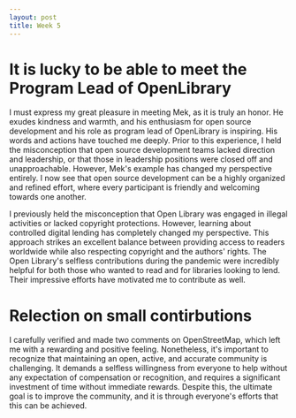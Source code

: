 ```yaml
---
layout: post
title: Week 5
---
```


# It is lucky to be able to meet the Program Lead of OpenLibrary

I must express my great pleasure in meeting Mek, as it is truly an honor. He exudes kindness and warmth, and his enthusiasm for open source development and his role as program lead of OpenLibrary is inspiring. His words and actions have touched me deeply. Prior to this experience, I held the misconception that open source development teams lacked direction and leadership, or that those in leadership positions were closed off and unapproachable. However, Mek's example has changed my perspective entirely. I now see that open source development can be a highly organized and refined effort, where every participant is friendly and welcoming towards one another.
<!--more-->

I previously held the misconception that Open Library was engaged in illegal activities or lacked copyright protections. However, learning about controlled digital lending has completely changed my perspective. This approach strikes an excellent balance between providing access to readers worldwide while also respecting copyright and the authors' rights. The Open Library's selfless contributions during the pandemic were incredibly helpful for both those who wanted to read and for libraries looking to lend. Their impressive efforts have motivated me to contribute as well.

# Relection on small contirbutions

I carefully verified and made two comments on OpenStreetMap, which left me with a rewarding and positive feeling. Nonetheless, it's important to recognize that maintaining an open, active, and accurate community is challenging. It demands a selfless willingness from everyone to help without any expectation of compensation or recognition, and requires a significant investment of time without immediate rewards. Despite this, the ultimate goal is to improve the community, and it is through everyone's efforts that this can be achieved.









